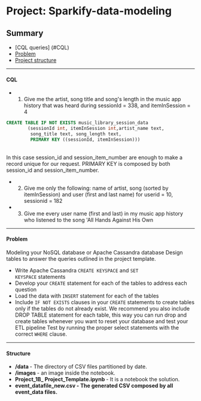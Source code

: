 # Project: Sparkify-data-modeling 

## Summary
* [CQL queries] (#CQL)
* [Problem](#Problem)
* [Project structure](#Structure)

--------------------------------------------

#### CQL

* 1. Give me the artist, song title and song's length in the music app history that was heard during sessionId = 338, and itemInSession = 4

``` SQL
CREATE TABLE IF NOT EXISTS music_library_session_data
		(sessionId int, itemInSession int,artist_name text, 
		 song_title text, song_length text,
         PRIMARY KEY ((sessionId, itemInSession)))
```

<br>In this case session_id and session_item_number are enough to make a record unique for our request. 
PRIMARY KEY is composed by both session_id and session_item_number.

* 2. Give me only the following: name of artist, song (sorted by itemInSession) and user (first and last name) for userid = 10, sessionid = 182
* 3. Give me every user name (first and last) in my music app history who listened to the song 'All Hands Against His Own

--------------------------------------------

#### Problem

Modeling your NoSQL database or Apache Cassandra database Design tables to answer the queries outlined in the project template.
* Write Apache Cassandra <code>CREATE KEYSPACE</code> and <code>SET KEYSPACE</code> statements
* Develop your <code>CREATE</code> statement for each of the tables to address each question
* Load the data with <code>INSERT</code> statement for each of the tables
* Include <code>IF NOT EXISTS</code> clauses in your <code>CREATE</code> statements to create tables only if the tables do not already exist.
We recommend you also include DROP TABLE statement for each table, this way you can run drop and create tables whenever you want to reset your database and test your ETL pipeline
Test by running the proper select statements with the correct <code>WHERE</code> clause.

--------------------------------------------

#### Structure

* <b> /data </b> - The directory of CSV files partitioned by date.
* <b> /images </b> - an image inside the notebook.
* <b> Project_1B_ Project_Template.ipynb </b> - It is a notebook the solution.
* <b> event_datafile_new.csv - The generated CSV composed by all event_data files.

